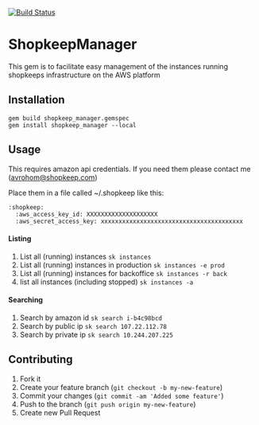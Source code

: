 [![Build Status](https://next.travis-ci.com/shopkeep/instance-manager.png?token=NPsApLvmCoVeN5UPR45M&branch=master)](https://next.travis-ci.com/shopkeep/instance-manager)

# ShopkeepManager

This gem is to facilitate easy management of the instances
running shopkeeps infrastructure on the AWS platform

## Installation
```
gem build shopkeep_manager.gemspec
gem install shopkeep_manager --local
```
## Usage

This requires amazon api credentials. If you need them please
contact me (avrohom@shopkeep.com)

Place them in a file called ~/.shopkeep like this:

```
:shopkeep:
  :aws_access_key_id: XXXXXXXXXXXXXXXXXXXX
  :aws_secret_access_key: xxxxxxxxxxxxxxxxxxxxxxxxxxxxxxxxxxxxxxxx
```
#### Listing
1. List all (running) instances
`sk instances`
1. List all (running) instances in production
`sk instances -e prod`
1. List all (running) instances for backoffice
`sk instances -r back`
1. list all instances (including stopped)
`sk instances -a`

#### Searching
1. Search by amazon id
`sk search i-b4c98bcd`
1. Search by public ip
`sk search 107.22.112.78`
1. Search by private ip
`sk search 10.244.207.225`

## Contributing

1. Fork it
1. Create your feature branch (`git checkout -b my-new-feature`)
1. Commit your changes (`git commit -am 'Added some feature'`)
1. Push to the branch (`git push origin my-new-feature`)
1. Create new Pull Request
